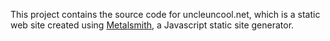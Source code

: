 This project contains the source code for uncleuncool.net, which is a static
web site created using [Metalsmith](https://metalsmith.io), a
Javascript static site generator.

